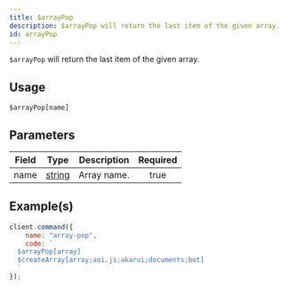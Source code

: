 ```yaml
---
title: $arrayPop
description: $arrayPop will return the last item of the given array.
id: arrayPop
---
```


`$arrayPop` will return the last item of the given array.

## Usage

```aoi
$arrayPop[name]
```

## Parameters

| Field | Type                                                                                              | Description | Required |
| ----- | ------------------------------------------------------------------------------------------------- | ----------- | :------: |
| name  | [string](https://developer.mozilla.org/en-US/docs/Web/JavaScript/Reference/Global_Objects/String) | Array name. |   true   |

## Example(s)

```javascript
client.command({
    name: "array-pop",
    code: `
  $arrayPop[array]
  $createArray[array;aoi.js;akarui;documents;bot]
  `
});
```

